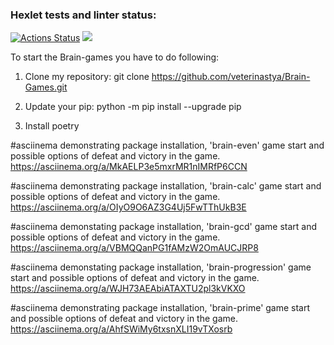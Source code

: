 ### Hexlet tests and linter status:
[![Actions Status](https://github.com/veterinastya/Brain-games/workflows/hexlet-check/badge.svg)](https://github.com/veterinastya/Brain-games/actions)
<a href="https://codeclimate.com/github/veterinastya/Brain-Games/maintainability"><img src="https://api.codeclimate.com/v1/badges/8a603aa80d6084ba2902/maintainability" /></a>

To start the Brain-games you have to do following:
1. Clone my repository:
git clone https://github.com/veterinastya/Brain-Games.git

2. Update your pip:
python -m pip install --upgrade pip

3. Install poetry


#asciinema demonstrating package installation, 'brain-even' game start and possible options of defeat and victory in the game.
https://asciinema.org/a/MkAELP3e5mxrMR1nIMRfP6CCN

#asciinema demonstrating package installation, 'brain-calc' game start and possible options of defeat and victory in the game.
https://asciinema.org/a/OIyO9O6AZ3G4Uj5FwTThUkB3E

#asciinema demonstating package installation, 'brain-gcd' game start and possible options of defeat and victory in the game.
https://asciinema.org/a/VBMQQanPG1fAMzW2OmAUCJRP8

#asciinema demonstating package installation, 'brain-progression' game start and possible options of defeat and victory in the game.
https://asciinema.org/a/WJH73AEAbiATAXTU2pl3kVKXO

#asciinema demonstrating package installation, 'brain-prime' game start and possible options of defeat and victory in the game. 
https://asciinema.org/a/AhfSWiMy6txsnXLI19vTXosrb